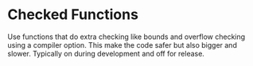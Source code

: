 # Checked Functions

Use functions that do extra checking like bounds and overflow checking using a compiler option. This make the code safer but also bigger and slower. Typically on during development and off for release.
